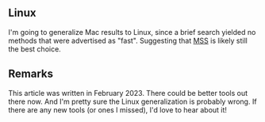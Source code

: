 ## Linux

I'm going to generalize Mac results to Linux, since a brief search yielded no methods that were advertised as "fast". Suggesting that [MSS](https://github.com/BoboTiG/python-mss) is likely still the best choice.

## Remarks

This article was written in February 2023. There could be better tools out there now. And I'm pretty sure the Linux generalization is probably wrong. If there are any new tools (or ones I missed), I'd love to hear about it!